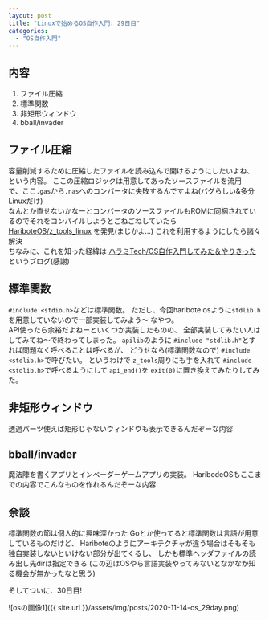 ```yaml
---
layout: post
title: "Linuxで始めるOS自作入門: 29日目"
categories:
  - "OS自作入門"
---
```


## 内容
1. ファイル圧縮
1. 標準関数
1. 非矩形ウィンドウ
1. bball/invader

## ファイル圧縮
容量削減するために圧縮したファイルを読み込んで開けるようにしたいよね、
という内容。
ここの圧縮ロジックは用意してあったソースファイルを流用  
で、ここ`.gas`から`.nas`へのコンバータに失敗するんですよね(バグらしい&多分Linuxだけ)  
なんとか直せないかなーとコンバータのソースファイルもROMに同梱されているのでそれをコンパイルしようとごねごねしていたら
[HariboteOS/z_tools_linux](https://github.com/HariboteOS/z_tools_linux)
を発見(まじかよ...)
これを利用するようにしたら諸々解決  
ちなみに、これを知った経緯は
[ハラミTech/OS自作入門してみた＆やりきった](https://blog.haramishio.xyz/entry/hariboteos)
というブログ(感謝)

## 標準関数
`#include <stdio.h>`などは標準関数。
ただし、今回haribote osように`stdlib.h`を用意していないので一部実装してみよう〜
なやつ。  
API使ったら余裕だよねーといくつか実装したものの、
全部実装してみたい人はしてみてね〜で終わってしまった。
`apilib`のように `#include "stdlib.h"`とすれば問題なく呼べることは呼べるが、
どうせなら(標準関数なので) `#include <stdlib.h>`で呼びたい。
というわけで `z_tools`周りにも手を入れて `#include <stdlib.h>`で呼べるようにして
`api_end()`を `exit(0)`に置き換えてみたりしてみた。

## 非矩形ウィンドウ
透過パーツ使えば矩形じゃないウィンドウも表示できるんだぞーな内容

## bball/invader
魔法陣を書くアプリとインベーダーゲームアプリの実装。
HaribodeOSもここまでの内容でこんなものを作れるんだぞーな内容

## 余談 
標準関数の節は個人的に興味深かった
Goとか使ってると標準関数は言語が用意しているものだけど、
Hariboteのようにアーキテクチャが違う場合はそもそも独自実装しないといけない部分が出てくるし、
しかも標準ヘッダファイルの読み出し先dirは指定できる
(この辺はOSやら言語実装やってみないとなかなか知る機会が無かったなと思う)

そしてついに、30日目!

![osの画像1]({{ site.url }}/assets/img/posts/2020-11-14-os_29day.png)
